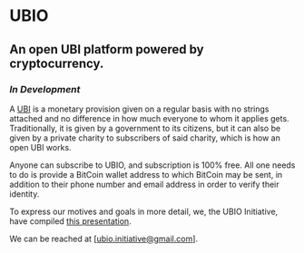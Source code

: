 # UBIO
## An open UBI platform powered by cryptocurrency.

### _In Development_

<p>

A <a href="https://en.wikipedia.org/wiki/Universal_basic_income" target="_blank">UBI</a>
is a monetary provision given on a regular basis with no strings attached and no
difference in how much everyone to whom it applies gets. Traditionally, it is given
by a government to its citizens, but it can also be given by a private charity to
subscribers of said charity, which is how an open UBI works.
	
</p>
<p>

Anyone can subscribe to UBIO, and subscription is 100% free. All one needs to do is
provide a BitCoin wallet address to which BitCoin may be sent, in addition to their
phone number and email address in order to verify their identity.

</p>

To express our motives and goals in more detail, we, the UBIO Initiative, have compiled [this presentation](https://atlas-of-kaeon.github.io/?unitedjs=https://nearpaste.vercel.app/Y0qBrgj/raw).

We can be reached at [ubio.initiative@gmail.com].